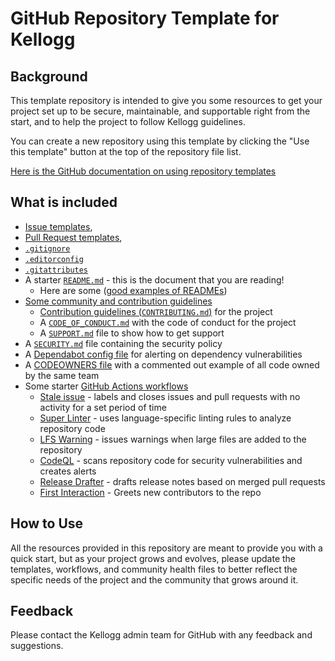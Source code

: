 # GitHub Repository Template for Kellogg

## Background

This template repository is intended to give you some resources
to get your project set up to be secure, maintainable, and supportable
right from the start, and to help the project to follow Kellogg guidelines.

You can create a new repository using this template by clicking the "Use this template"
button at the top of the repository file list.

[Here is the GitHub documentation on using repository templates](https://docs.github.com/en/github/creating-cloning-and-archiving-repositories/creating-a-repository-from-a-template)

## What is included

- [Issue templates](https://docs.github.com/en/github/building-a-strong-community/configuring-issue-templates-for-your-repository), 
- [Pull Request templates](https://docs.github.com/en/github/building-a-strong-community/creating-a-pull-request-template-for-your-repository), 
- [`.gitignore`](https://docs.github.com/en/github/using-git/ignoring-files)
- [`.editorconfig`](https://editorconfig.org/)
- [`.gitattributes`](https://github.com/alexkaratarakis/gitattributes/blob/master/Common.gitattributes)
- A starter [`README.md`](https://docs.github.com/en/github/creating-cloning-and-archiving-repositories/about-readmes#about-readmes) - this is the document that you are reading!
  - Here are some ([good examples of READMEs](https://github.com/matiassingers/awesome-readme)) 
- [Some community and contribution guidelines]((https://docs.github.com/en/github/building-a-strong-community/creating-a-default-community-health-file#about-default-community-health-files))
  - [Contribution guidelines (`CONTRIBUTING.md`)](https://docs.github.com/en/github/building-a-strong-community/setting-guidelines-for-repository-contributors) for the project
  - A [`CODE_OF_CONDUCT.md`](https://docs.github.com/en/github/building-a-strong-community/adding-a-code-of-conduct-to-your-project) with the code of conduct for the project
  - A [`SUPPORT.md`](https://docs.github.com/en/github/building-a-strong-community/adding-support-resources-to-your-project) file to show how to get support
- A [`SECURITY.md`](https://docs.github.com/en/github/managing-security-vulnerabilities/adding-a-security-policy-to-your-repository) file containing the security policy
- A [Dependabot config file](https://docs.github.com/en/github/administering-a-repository/configuration-options-for-dependency-updates) for alerting on dependency vulnerabilities
- A [CODEOWNERS file](https://docs.github.com/en/github/creating-cloning-and-archiving-repositories/about-code-owners) with a commented out example of all code owned by the same team
- Some starter [GitHub Actions workflows](https://docs.github.com/en/actions/learn-github-actions)
  - [Stale issue](https://github.com/actions/stale) - labels and closes issues and pull requests with no activity for a set period of time
  - [Super Linter](https://github.com/github/super-linter) - uses language-specific linting rules to analyze repository code
  - [LFS Warning](https://github.com/ActionsDesk/lfs-warning) - issues warnings when large files are added to the repository
  - [CodeQL](https://github.com/github/codeql-action) - scans repository code for security vulnerabilities and creates alerts
  - [Release Drafter](https://github.com/marketplace/actions/release-drafter) - drafts release notes based on merged pull requests
  - [First Interaction](https://github.com/actions/first-interaction) - Greets new contributors to the repo

## How to Use

All the resources provided in this repository are meant
to provide you with a quick start, but as your project
grows and evolves, please update the templates, workflows,
and community health files to better reflect the specific
needs of the project and the community that grows around it.

## Feedback

Please contact the Kellogg admin team for GitHub with any feedback and suggestions.
